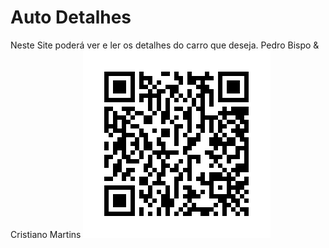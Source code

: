 # Auto Detalhes
Neste Site poderá ver e ler os detalhes do carro que deseja.
Pedro Bispo & Cristiano Martins
<img src="Qr Code.png" alt="Qr code">
